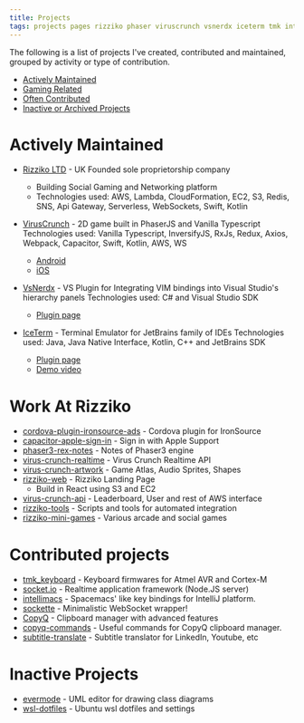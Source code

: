 ```yaml
---
title: Projects
tags: projects pages rizziko phaser viruscrunch vsnerdx iceterm tmk intellimacs copyq cordova ironsource
---
```


The following is a list of projects I've created, contributed and maintained, grouped by activity or type of contribution.

- [Actively Maintained](#active)
- [Gaming Related](#rizziko)
- [Often Contributed](#contributed)
- [Inactive or Archived Projects](#inactive)

# <a name="active">Actively Maintained</a>
- [Rizziko LTD](https://www.rizziko.com) - UK Founded sole proprietorship company
    - Building Social Gaming and Networking platform 
    - Technologies used: AWS, Lambda, CloudFormation, EC2, S3, Redis, SNS, Api Gateway, Serverless, WebSockets, Swift, Kotlin

- [VirusCrunch](https://github.com/rizziko/virus-crunch) - 2D game built in PhaserJS and Vanilla Typescript
Technologies used: Vanilla Typescript, InversifyJS, RxJs, Redux, Axios, Webpack, Capacitor, Swift, Kotlin, AWS, WS
    - [Android](https://play.google.com/store/apps/details?id=com.rizziko.viruscrunch) 
    - [iOS](https://apps.apple.com/us/app/virus-crunch/id6444128992) 

- [VsNerdx](https://github.com/stevium/vs-nerdx) - VS Plugin for Integrating VIM bindings into Visual Studio's hierarchy panels
  Technologies used: C# and Visual Studio SDK
    - [Plugin page](https://marketplace.visualstudio.com/items?itemName=mstevius.vs-nerdx-solution-explorer) 

- [IceTerm](https://github.com/stevium/iceterm) - Terminal Emulator for JetBrains family of IDEs
Technologies used: Java, Java Native Interface, Kotlin, C++ and JetBrains SDK
    - [Plugin page](https://plugins.jetbrains.com/plugin/13014-iceterm)
    - [Demo video](https://twitter.com/stevium/status/1284037647787274247) 

# <a name="rizziko">Work At Rizziko</a>

- [cordova-plugin-ironsource-ads](https://github.com/rizziko/cordova-plugin-ironsource-ads) -  Cordova plugin for IronSource 
- [capacitor-apple-sign-in](https://github.com/rizziko/capacitor-apple-sign-in) -  Sign in with Apple Support 
- [phaser3-rex-notes](https://github.com/rizziko/phaser3-rex-notes) - Notes of Phaser3 engine
- [virus-crunch-realtime](https://github.com/rizziko/virus-crunch-realtime) -  Virus Crunch Realtime API 
- [virus-crunch-artwork](https://github.com/rizziko/virus-crunch-artwork) - Game Atlas, Audio Sprites, Shapes
- [rizziko-web](https://github.com/rizziko/rizziko-web) -  Rizziko Landing Page 
  - Build in React using S3 and EC2
- [virus-crunch-api](https://github.com/rizziko/virus-crunch-api) - Leaderboard, User and rest of AWS interface
- [rizziko-tools](https://github.com/rizziko/rizziko-tools) - Scripts and tools for automated integration
- [rizziko-mini-games](https://github.com/rizziko/rizziko-mini-games) - Various arcade and social games

# <a name="contributed">Contributed projects</a>

- [tmk_keyboard](https://github.com/stevium/tmk_keyboard) - Keyboard firmwares for Atmel AVR and Cortex-M 
- [socket.io](https://github.com/stevium/socket.io) - Realtime application framework (Node.JS server) 
- [intellimacs](https://github.com/stevium/intellimacs) - Spacemacs' like key bindings for IntelliJ platform. 
- [sockette](https://github.com/stevium/sockette) - Minimalistic WebSocket wrapper! 
- [CopyQ](https://github.com/stevium/CopyQ) - Clipboard manager with advanced features 
- [copyq-commands](https://github.com/stevium/copyq-commands) - Useful commands for CopyQ clipboard manager. 
- [subtitle-translate](https://github.com/stevium/subtitle-translate) - Subtitle translator for LinkedIn, Youtube, etc
 
# <a name="inactive">Inactive Projects</a>
- [evermode](https://github.com/stevium/evermode) - UML editor for drawing class diagrams 
- [wsl-dotfiles](https://github.com/stevium/wsl-dotfiles) - Ubuntu wsl dotfiles and settings 
